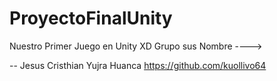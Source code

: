 # ProyectoFinalUnity
 Nuestro Primer Juego en Unity XD
 Grupo sus Nombre ---->

 -- Jesus Cristhian Yujra Huanca https://github.com/kuollivo64
